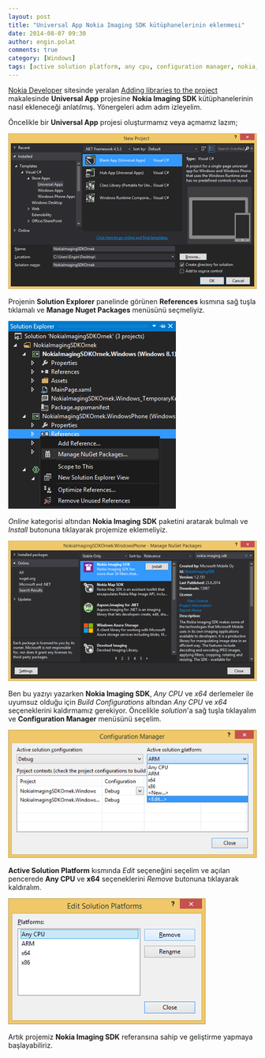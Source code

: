 ```yaml
---
layout: post
title: "Universal App Nokia Imaging SDK kütüphanelerinin eklenmesi"
date: 2014-08-07 09:30
author: engin.polat
comments: true
category: [Windows]
tags: [active solution platform, any cpu, configuration manager, nokia, nokia imaging sdk, nuget, reference, solution explorer, universal app, x64]
---
```

<a href="http://developer.nokia.com/" title="Nokia Developer" target="_blank">Nokia Developer</a> sitesinde yeralan <a href="http://developer.nokia.com/resources/library/Lumia/nokia-imaging-sdk/adding-libraries-to-the-project.html" title="Nokia Imaging SDK : Adding libraries to the project" target="_blank">Adding libraries to the project</a> makalesinde **Universal App** projesine **Nokia Imaging SDK** kütüphanelerinin nasıl ekleneceği anlatılmış. Yönergeleri adım adım izleyelim.

Öncelikle bir **Universal App** projesi oluşturmamız veya açmamız lazım;

![](/assets/uploads/2014/08/NokiaImagingSDK-0.jpg)

Projenin **Solution Explorer** panelinde görünen **References** kısmına sağ tuşla tıklamalı ve **Manage Nuget Packages** menüsünü seçmeliyiz.

![](/assets/uploads/2014/08/NokiaImagingSDK-1.png)

*Online* kategorisi altından **Nokia Imaging SDK** paketini aratarak bulmalı ve *Install* butonuna tıklayarak projemize eklemeliyiz.

![](/assets/uploads/2014/08/NokiaImagingSDK-2.png)

Ben bu yazıyı yazarken **Nokia Imaging SDK**, *Any CPU* ve *x64* derlemeler ile uyumsuz olduğu için *Build Configurations* altından *Any CPU* ve *x64* seçeneklerini kaldırmamız gerekiyor. Öncelikle *solution*'a sağ tuşla tıklayalım ve **Configuration Manager** menüsünü seçelim.

![](/assets/uploads/2014/08/NokiaImagingSDK-3.png)

**Active Solution Platform** kısmında *Edit* seçeneğini seçelim ve açılan pencerede **Any CPU** ve **x64** seçeneklerini *Remove* butonuna tıklayarak kaldıralım.

![](/assets/uploads/2014/08/NokiaImagingSDK-4.png)

Artık projemiz **Nokia Imaging SDK** referansına sahip ve geliştirme yapmaya başlayabiliriz.

